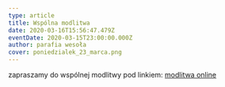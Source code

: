 ```yaml
---
type: article
title: Wspólna modlitwa
date: 2020-03-16T15:56:47.479Z
eventDate: 2020-03-15T23:00:00.000Z
author: parafia wesoła
cover: poniedzialek_23_marca.png
---
```

zapraszamy do wspólnej modlitwy pod linkiem: [modlitwa online](https://www.facebook.com/Parafia-Opatrzno%C5%9Bci-Bo%C5%BCej-Weso%C5%82a-444169575744240/?eid=ARAYn00IKa0SVspHsD5P0lO1iFRwT2t9kctCBB43N4Bhi4MFWU4lLzpwC0dk9mYR54Um81Ae4r2Ih0J5)
